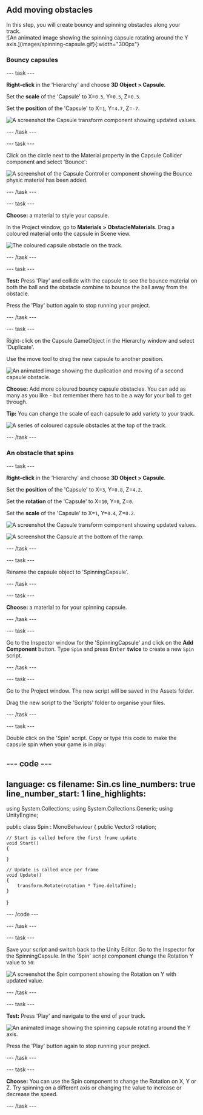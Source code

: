 ## Add moving obstacles 

<div style="display: flex; flex-wrap: wrap">
<div style="flex-basis: 200px; flex-grow: 1; margin-right: 15px;">
In this step, you will create bouncy and spinning obstacles along your track.
</div>
<div>
![An animated image showing the spinning capsule rotating around the Y axis.](images/spinning-capsule.gif){:width="300px"}
</div>
</div>

### Bouncy capsules

--- task ---

**Right-click** in the 'Hierarchy' and choose **3D Object > Capsule**.

Set the **scale** of the 'Capsule' to X=`0.5`, Y=`0.5`, Z=`0.5`.

Set the **position** of the 'Capsule' to X=`1`, Y=`4.7`, Z=`-7`.

![A screenshot the Capsule transform component showing updated values.](images/capsule-transform.png)

--- /task ---

--- task ---

Click on the circle next to the Material property in the Capsule Collider component and select 'Bounce':

![A screenshot of the Capsule Controller component showing the Bounce physic material has been added.](images/capsule-bounce.png)

--- /task ---

--- task ---

**Choose:** a material to style your capsule. 

In the Project window, go to **Materials > ObstacleMaterials**. Drag a coloured material onto the capsule in Scene view.   

![The coloured capsule obstacle on the track.](images/capsule-track.png)

--- /task ---

--- task ---

**Test:** Press 'Play' and collide with the capsule to see the bounce material on both the ball and the obstacle combine to bounce the ball away from the obstacle. 

Press the 'Play' button again to stop running your project. 

--- /task ---

--- task ---

Right-click on the Capsule GameObject in the Hierarchy window and select 'Duplicate'.

Use the move tool to drag the new capsule to another position. 

![An animated image showing the duplication and moving of a second capsule obstacle.](images/multiple-capsules.gif)

**Choose:** Add more coloured bouncy capsule obstacles. You can add as many as you like - but remember there has to be a way for your ball to get through.

**Tip:** You can change the scale of each capsule to add variety to your track.

![A series of coloured capsule obstacles at the top of the track.](images/multiple-capsules.png)

--- /task ---

### An obstacle that spins

--- task ---

**Right-click** in the 'Hierarchy' and choose **3D Object > Capsule**.

Set the **position** of the 'Capsule' to X=`3`, Y=`0.8`, Z=`4.2`.

Set the **rotation** of the 'Capsule' to X=`10`, Y=`0`, Z=`0`.

Set the **scale** of the 'Capsule' to X=`1`, Y=`0.4`, Z=`0.2`.

![A screenshot the Capsule transform component showing updated values.](images/capsule-properties.png)

![A screenshot the Capsule at the bottom of the ramp.](images/spin-location.png)

--- /task ---

--- task ---

Rename the capsule object to 'SpinningCapsule'.

--- /task ---

--- task ---

**Choose:** a material to for your spinning capsule. 

--- /task ---


--- task ---

Go to the Inspector window for the 'SpinningCapsule' and click on the **Add Component** button. Type `Spin` and  press <kbd>Enter</kbd> **twice** to create a new `Spin` script.

--- /task ---

--- task ---

Go to the Project window. The new script will be saved in the Assets folder.

Drag the new script to the 'Scripts' folder to organise your files.

--- /task ---

--- task ---

Double click on the 'Spin' script. Copy or type this code to make the capsule spin when your game is in play:

--- code ---
---
language: cs
filename: Sin.cs
line_numbers: true
line_number_start: 1
line_highlights:
---

using System.Collections;
using System.Collections.Generic;
using UnityEngine;

public class Spin : MonoBehaviour
{
    public Vector3 rotation;

    // Start is called before the first frame update
    void Start()
    {
       
    }

    // Update is called once per frame
    void Update()
    {
        transform.Rotate(rotation * Time.deltaTime); 
    }
}

--- /code ---

--- /task ---

--- task ---

Save your script and switch back to the Unity Editor. Go to the Inspector for the SpinningCapsule. In the 'Spin' script component change the Rotation Y value to `50`: 

![A screenshot the Spin component showing the Rotation on Y with updated value.](images/y-rotation.png)

--- /task ---

--- task ---

**Test:** Press 'Play' and navigate to the end of your track. 

![An animated image showing the spinning capsule rotating around the Y axis.](images/spinning-capsule.gif)

Press the 'Play' button again to stop running your project. 

--- /task ---

--- task ---

**Choose:** You can use the Spin component to change the Rotation on X, Y or Z. Try spinning on a different axis or changing the value to increase or decrease the speed. 

--- /task ---

